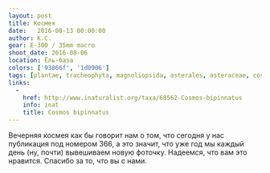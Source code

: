 ```yaml
---
layout: post
title: Космея
date:   2016-08-13 00:00:00
author: К.С.
gear: E-300 / 35mm macro
shoot_date: 2016-08-06
location: Ёль-база
colors: ['93866f', '1d0906']
tags: [plantae, tracheophyta, magnoliopsida, asterales, asteraceae, cosmos, cosmos bipinnatus]
links:
  -
    href: http://www.inaturalist.org/taxa/68562-Cosmos-bipinnatus
    info: inat
    title: Cosmos bipinnatus
---
```


Вечерняя космея как бы говорит нам о том, что сегодня у нас публикация под номером 366, а это значит, что уже год мы каждый день (ну, почти) вывешиваем новую фоточку. Надеемся, что вам это нравится. Спасибо за то, что вы с нами.

